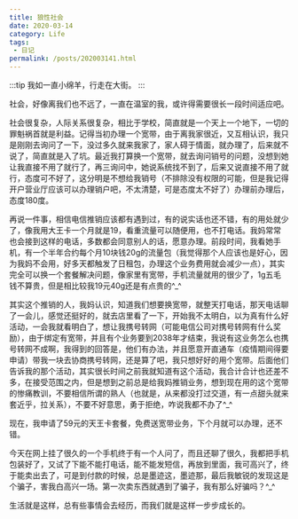 ```yaml
---
title: 狼性社会
date: 2020-03-14
category: Life
tags:
 - 日记
permalink: /posts/202003141.html
---
```


:::tip
我如一直小绵羊，行走在大街。
:::

<!-- more -->

社会，好像离我们也不远了，一直在温室的我，或许得需要很长一段时间适应吧。

社会很复杂，人际关系很复杂，相比于学校，简直就是一个天上一个地下，一切的罪魁祸首就是利益。记得当初办理一个宽带，由于离我家很近，又互相认识，我只是刚刚去询问了一下，没过多久就来我家了，家人碍于情面，就办理了，后来就不说了，简直就是入了坑。最近我打算换一个宽带，就去询问销号的问题，没想到她让我直接不用了就行了，再三询问中，她说系统找不到了，后来又说直接不用了就行，态度可不好了，这分明是不想给我销号（不排除没有权限的可能，但是我记得开户营业厅应该可以办理销户吧，不太清楚，可是态度太不好了）办理前办理后，态度180度。

再说一件事，相信电信推销应该都有遇到过，有的说实话也还不错，有的用处就少了，像我用大王卡一个月就是19，看重流量可以随便用，也不打电话。我妈常常也会接到这样的电话，多数都会同意别人的话，愿意办理。前段时间，我看她手机，有一个半年合约每个月10块钱20g的流量包（我觉得那个人应该也是好心，因为我妈不会用，好多天都触发了日租包，办理这个业务费用就会减少一点），其实完全可以换一个套餐解决问题，像家里有宽带，手机流量就用的很少了，1g五毛钱不算贵，但是相比较我19元40g还是有点贵的^_^

其实这个推销的人，我妈认识，知道我们想要换宽带，就整天打电话，那天电话聊了一会儿，感觉还挺好的，就去店里看了一下，开始我不太明白，以为真有什么好活动，一会我就看明白了，想让我携号转网（可能电信公司对携号转网有什么奖励），由于绑定有宽带，并且有个业务要到2038年才结束，我说有这业务怎么也携号转网不成啊，我得到的回答是，他们有办法，并且愿意开直通车（疫情期间得要申请）带我一块去协商携号转网，还是算了吧，我只想好好的用个宽带。后面他们告诉我的那个活动，其实很长时间之前我就知道有这个活动，我合计合计也还差不多，在接受范围之内，但是想到之前总是给我妈推销业务，想到现在用的这个宽带的惨痛教训，不要相信所谓的熟人（也就是，从来都没打过交道，有一点甜头就来套近乎，拉关系），不要不好意思，勇于拒绝，咋说我都不办了^_^

现在，我申请了59元的天王卡套餐，免费送宽带业务，下个月就可以办理，还不错。

今天在网上挂了很久的一个手机终于有一个人问了，而且还聊了很久，我都把手机包装好了，又试了下能不能打电话，能不能发短信，再放到里面，我可高兴了，终于能卖出去了，可是到付款的时候，总是墨迹这，墨迹那，最后我敏锐的发现这是个骗子，害我白高兴一场。第一次卖东西就遇到了骗子，我有那么好骗吗？^_^

生活就是这样，总有些事情会去经历，而我们就是这样一步步成长的。